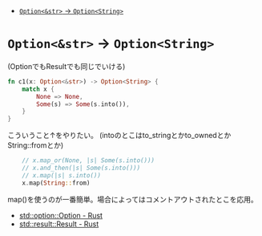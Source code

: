 - [`Option<&str>` -> `Option<String>`](#optionstr---optionstring)

# `Option<&str>` -> `Option<String>`

(OptionでもResultでも同じでいける)

```rust
fn c1(x: Option<&str>) -> Option<String> {
    match x {
        None => None,
        Some(s) => Some(s.into()),
    }
}
```
こういうこと↑をやりたい。
(intoのとこはto_stringとかto_ownedとかString::fromとか)


```rust
    // x.map_or(None, |s| Some(s.into()))
    // x.and_then(|s| Some(s.into()))
    // x.map(|s| s.into())
    x.map(String::from)
```
map()を使うのが一番簡単。場合によってはコメントアウトされたとこを応用。

- [std::option::Option - Rust](https://doc.rust-lang.org/std/option/enum.Option.html#method.map)
- [std::result::Result - Rust](https://doc.rust-lang.org/std/result/enum.Result.html#method.map)
